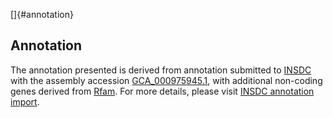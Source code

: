 []{#annotation}

Annotation
----------

The annotation presented is derived from annotation submitted to
[INSDC](http://www.insdc.org) with the assembly accession
[GCA\_000975945.1](http://www.ebi.ac.uk/ena/data/view/GCA_000975945.1),
with additional non-coding genes derived from
[Rfam](http://rfam.xfam.org/). For more details, please visit [INSDC
annotation
import](http://ensemblgenomes.org/info/data/insdc_annotation).
